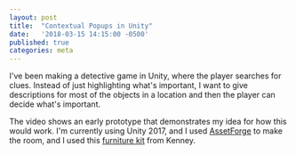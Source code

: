```yaml
---
layout: post
title:  "Contextual Popups in Unity"
date:   '2018-03-15 14:15:00 -0500'
published: true
categories: meta
---
```


I've been making a detective game in Unity, where the player searches for
clues. Instead of just highlighting what's important, I want to give
descriptions for most of the objects in a location and then the player can
decide what's important. 


The video shows an early prototype that demonstrates my idea for how this
would work. I'm currently using Unity 2017, and I used 
[AssetForge](http://assetforge.io/) to make the room, and I used this
[furniture kit](http://kenney.nl/assets/furniture-kit) from Kenney.
